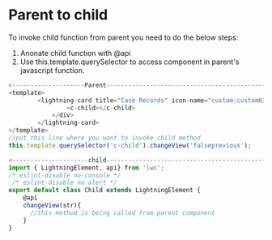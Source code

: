 # Parent to child
To invoke child function from parent you need to do the below steps:
1. Anonate child function with @api
2. Use this.template.querySelector to access component in parent's javascript function.
```javascript
<--------------------Parent---------------------------------------------->
<template>
        <lightning-card title="Case Records" icon-name="custom:custom63">
                <c-child></c-child>
            </div>
        </lightning-card>
</template>
//put this line where you want to invoke child method
this.template.querySelector('c-child').changeView('falseprevious');

<---------------------child----------------------------------------------->
import { LightningElement, api} from 'lwc';
/* eslint-disable no-console */
 /* eslint-disable no-alert */
export default class Child extends LightningElement {
    @api
    changeView(str){  
      //this method is being called from parent component
    }   
}
```
